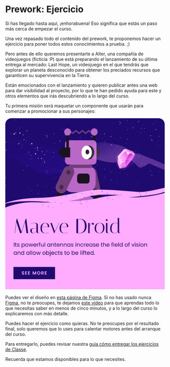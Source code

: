 # Prework: Ejercicio

Si has llegado hasta aquí, ¡enhorabuena! Eso significa que estás un paso más cerca de empezar el curso.

Una vez repasado todo el contenido del prework, te proponemos hacer un ejercicio para poner todos estos conocimientos a prueba. ;)

Pero antes de ello queremos presentarte a Alter, una compañía de videojuegos (ficticia :P) que está preparando el lanzamiento de su última entrega al mercado: Last Hope, un videojuego en el que tendrás que explorar un planeta desconocido para obtener los preciados recursos que garanticen su supervivencia en la Tierra.

Están emocionados con el lanzamiento y quieren publicar antes una web para dar visibilidad al proyecto, por lo que te han pedido ayuda para este y otros elementos que irás descubriendo a lo largo del curso.

Tu primera misión será maquetar un componente que usarán para comenzar a promocionar a sus personajes:

![Imagen del ejercicio del prework](../recursos/prework.png)

Puedes ver el diseño en [esta página de Figma](https://www.figma.com/file/WU9SGCXr4wefVOdDoIJcrq/%5BClasse%5D-Ejercicios-pr%C3%A1cticos?node-id=674%3A354). Si no has usado nunca [Figma](https://www.figma.com/), no te preocupes, te dejamos [este vídeo](https://www.youtube.com/watch?v=hbN9RGcQFNU&ab_channel=DesignDuck) para que aprendas todo lo que necesitas saber en menos de cinco minutos, y a lo largo del curso lo explicaremos con más detalle.

Puedes hacer el ejercicio como quieras. No te preocupes por el resultado final, solo queremos que lo uses para calentar motores antes del arranque del curso.

Para entregarlo, puedes revisar nuestra [guía cómo entregar los ejercicios de Classe](https://github.com/Classe-Redradix/curso-contenidos-comunes/blob/main/entrega-de-ejercicios.md).

Recuerda que estamos disponibles para lo que necesites.
